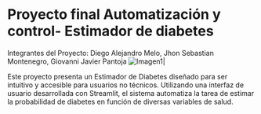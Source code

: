 # Proyecto final Automatización y control- Estimador de diabetes
Integrantes del Proyecto:
Diego Alejandro Melo,
Jhon Sebastian Montenegro,
Giovanni Javier Pantoja 
![Imagen1|]([https://github.com/GiovanniPantoja12/Proyecto-final-Automatizaci-n-y-control/Imagenes/dest-prediabetes.jpg](https://github.com/GiovanniPantoja12/Proyecto-final-Automatizaci-n-y-control/blob/c3480a8ede60a4f653d19cd9df0ad49f3a8d48fb/Imagenes/dest-prediabetes.jpg))

Este proyecto presenta un Estimador de Diabetes diseñado para ser intuitivo y accesible para usuarios no técnicos. Utilizando una interfaz de usuario desarrollada con Streamlit, el sistema automatiza la tarea de estimar la probabilidad de diabetes en función de diversas variables de salud.

